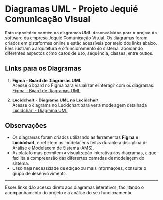 # Diagramas UML - Projeto Jequié Comunicação Visual

Este repositório contém os diagramas UML desenvolvidos para o projeto de software da empresa Jequié Comunicação Visual. Os diagramas foram criados em plataformas online e estão acessíveis por meio dos links abaixo. Eles ilustram a arquitetura e o funcionamento do sistema, abordando diferentes aspectos como casos de uso, sequência, classes, entre outros.

## Links para os Diagramas

1. **Figma - Board de Diagramas UML**  
   Acesse o board no Figma para visualizar e interagir com os diagramas:  
   [Figma - Board de Diagramas UML](https://www.figma.com/board/BeLmupprVmyzmdoFXwVHQz/Untitled)

2. **Lucidchart - Diagrama UML no Lucidchart**  
   Acesse o diagrama no Lucidchart para ver a modelagem detalhada:  
   [Lucidchart - Diagrama UML](https://lucid.app/lucidchart/f0974b5d-cc1e-4a7e-b6e1-92cda67a8c7e/edit?invitationId=inv_4cc0ab26-151c-434e-bb89-ad7e0aa2d3c2&authuser=0&page=0_0#)

## Observações

- Os diagramas foram criados utilizando as ferramentas **Figma** e **Lucidchart**, e refletem as modelagens feitas durante a disciplina de Análise e Modelagem de Sistema (AMS).
- As plataformas permitem a visualização interativa dos diagramas, o que facilita a compreensão das diferentes camadas de modelagem do sistema.
- Caso haja necessidade de edição ou mais informações, consulte o grupo de desenvolvimento.

---

Esses links dão acesso direto aos diagramas interativos, facilitando o acompanhamento do projeto e a análise do seu funcionamento.

